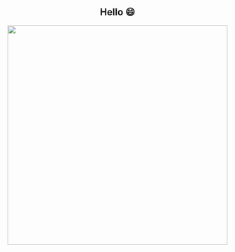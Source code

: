 <h2 id="hello" align="center"> Hello 😄 </h2>
<div id="header" align="center">
  <img src="https://i.giphy.com/media/v1.Y2lkPTc5MGI3NjExazB1a2dqYW9yeGIzMWZpdTBiN3VsbGV6cTM2aTRubGdyYnp2ZHgybiZlcD12MV9pbnRlcm5hbF9naWZfYnlfaWQmY3Q9Zw/3ov9jNziFTMfzSumAw/giphy.gif" width="500"/>
</div>

